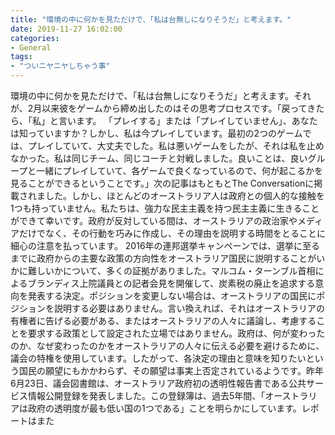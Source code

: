 ```yaml
---
title: "環境の中に何かを見ただけで、「私は台無しになりそうだ」と考えます。"
date: 2019-11-27 16:02:00
categories:
- General
tags:
- "ついニヤニヤしちゃう事"
---
```


環境の中に何かを見ただけで、「私は台無しになりそうだ」と考えます。それが、2月以来彼をゲームから締め出したのはその思考プロセスです。「戻ってきたら、「私」と言います。 「プレイする」または「プレイしていません」、あなたは知っていますか？しかし、私は今プレイしています。最初の2つのゲームでは、プレイしていて、大丈夫でした。私は悪いゲームをしたが、それは私を止めなかった。私は同じチーム、同じコーチと対戦しました。良いことは、良いグループと一緒にプレイしていて、各ゲームで良くなっているので、何が起こるかを見ることができるということです。」次の記事はもともとThe Conversationに掲載されました。しかし、ほとんどのオーストラリア人は政府との個人的な接触を1つも持っていません。私たちは、強力な民主主義を持つ民主主義に生きることができて幸いです。政府が反対している間は、オーストラリアの政治家やメディアだけでなく、その行動を巧みに作成し、その理由を説明する時間をとることに細心の注意を払っています。 2016年の連邦選挙キャンペーンでは、選挙に至るまでに政府からの主要な政策の方向性をオーストラリア国民に説明することがいかに難しいかについて、多くの証拠がありました。マルコム・ターンブル首相によるブランディス上院議員との記者会見を開催して、炭素税の廃止を追求する意向を発表する決定。ポジションを変更しない場合は、オーストラリアの国民にポジションを説明する必要はありません。言い換えれば、それはオーストラリアの有権者に告げる必要がある、またはオーストラリアの人々に議論し、考慮することを要求する政策として設定された立場ではありません。政府は、何が変わったのか、なぜ変わったのかをオーストラリアの人々に伝える必要を避けるために、議会の特権を使用しています。したがって、各決定の理由と意味を知りたいという国民の願望にもかかわらず、その願望は事実上否定されているようです。昨年6月23日、議会図書館は、オーストラリア政府初の透明性報告書である公共サービス情報公開登録を発表しました。この登録簿は、過去5年間、「オーストラリアは政府の透明度が最も低い国の1つである」ことを明らかにしています。レポートはまた
